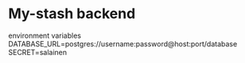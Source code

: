 My-stash backend
============

environment variables
DATABASE_URL=postgres://username:password@host:port/database
SECRET=salainen


